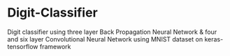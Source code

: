 # Digit-Classifier
Digit classifier using three layer Back Propagation Neural Network &amp; four and six layer Convolutional Neural Network using MNIST dataset on keras-tensorflow framework
